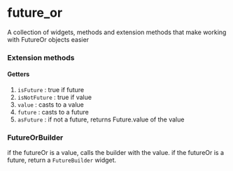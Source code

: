# future_or

A collection of widgets, methods and extension methods that make working with FutureOr objects easier

### Extension methods

#### Getters

1. `isFuture` : true if future
2. `isNotFuture` : true if value
3. `value` : casts to a value
4. `future` : casts to a future
5. `asFuture` : if not a future, returns Future.value of the value



### FutureOrBuilder
if the futureOr is a value, calls the builder with the value.
if the futureOr is a future, return a `FutureBuilder` widget.